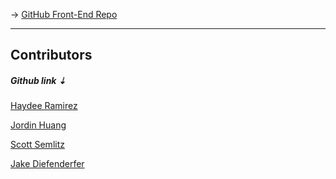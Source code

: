 →  <a href="https://github.com/ssemlitz/zombodie-2-love-front-end">GitHub Front-End Repo</a>

---------
##   Contributors   
 ##### Github link ⇣

<a href="">Haydee Ramirez</a>

<a href="">Jordin Huang</a>

<a href="">Scott Semlitz</a>

<a href="">Jake Diefenderfer </a>
